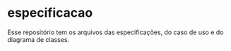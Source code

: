# especificacao
Esse repositório tem os arquivos das especificações, do caso de uso e do diagrama de classes.
